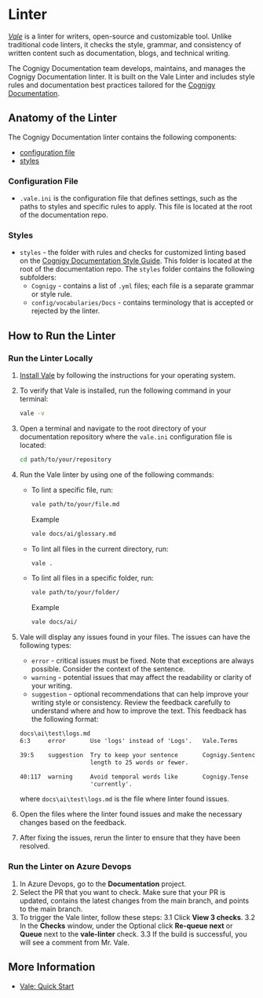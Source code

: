 # Linter

_[Vale](https://vale.sh/)_ is a linter for writers, open-source and customizable tool. Unlike traditional code linters, it checks the style, grammar, and consistency of written content such as documentation, blogs, and technical writing.

The Cognigy Documentation team develops, maintains, and manages the Cognigy Documentation linter.
It is built on the Vale Linter
and includes style rules and documentation best practices tailored for the [Cognigy Documentation](https://docs.cognigy.com/).

## Anatomy of the Linter

The Cognigy Documentation linter contains the following components:

- [configuration file](#configuration-file)
- [styles](#styles)

### Configuration File

- `.vale.ini` is the configuration file that defines settings, such as the paths to styles and specific rules to apply. This file is located at the root of the documentation repo.

### Styles

- `styles` - the folder with rules and checks for customized linting based on the [Cognigy Documentation Style Guide](https://login.microsoftonline.com/4a7853bd-0ffb-40ff-904c-b20996f4be78/oauth2/authorize?client%5Fid=00000003%2D0000%2D0ff1%2Dce00%2D000000000000&response%5Fmode=form%5Fpost&response%5Ftype=code%20id%5Ftoken&resource=00000003%2D0000%2D0ff1%2Dce00%2D000000000000&scope=openid&nonce=D5DEC8FD8384F197062A3C293F6875D6F23A84E9E37ACCCC%2D8DAA84DCBE23DC31D6147A2371797C31A503539F0ADF7AA9F34DA43EF75B7718&redirect%5Furi=https%3A%2F%2Fcognigy%2Dmy%2Esharepoint%2Ecom%2F%5Fforms%2Fdefault%2Easpx&state=OD0w&claims=%7B%22id%5Ftoken%22%3A%7B%22xms%5Fcc%22%3A%7B%22values%22%3A%5B%22CP1%22%5D%7D%7D%7D&wsucxt=1&cobrandid=11bd8083%2D87e0%2D41b5%2Dbb78%2D0bc43c8a8e8a&client%2Drequest%2Did=28ca58a1%2D80de%2D9000%2Df7be%2D6a9b1ecf34cc&sso_reload=true). This folder is located at the root of the documentation repo.
   The `styles` folder contains the following subfolders:
    - `Cognigy` - contains a list of `.yml` files; each file is a separate grammar or style rule.
    - `config/vocabularies/Docs` - contains terminology that is accepted or rejected by the linter.

## How to Run the Linter

### Run the Linter Locally

1. [Install Vale](https://vale.sh/docs/vale-cli/installation/) by following the instructions for your operating system. 
2. To verify that Vale is installed, run the following command in your terminal:
   ```bash
   vale -v
   ``` 
3. Open a terminal and navigate to the root directory of your documentation repository where the `vale.ini` configuration file is located:

   ```bash
   cd path/to/your/repository
   ```
4. Run the Vale linter by using one of the following commands:

     - To lint a specific file, run:
     
       ```bash
       vale path/to/your/file.md
       ```
       Example
   
       ```bash
       vale docs/ai/glossary.md
       ```
    
     - To lint all files in the current directory, run:
    
       ```bash
       vale .
       ```
     
     - To lint all files in a specific folder, run:
   
       ```bash
       vale path/to/your/folder/
       ```

       Example
   
       ```bash
       vale docs/ai/
       ```

5. Vale will display any issues found in your files. The issues can have the following types:
    - `error` - critical issues must be fixed. Note that exceptions are always possible. Consider the context of the sentence.
    - `warning` - potential issues that may affect the readability or clarity of your writing.
    - `suggestion` - optional recommendations that can help improve your writing style or consistency.
    Review the feedback carefully to understand where and how to improve the text.
    This feedback has the following format:

    ```txt
    docs\ai\test\logs.md 
    6:3     error       Use 'logs' instead of 'Logs'.   Vale.Terms
    
    39:5    suggestion  Try to keep your sentence       Cognigy.SentenceLenghth
                        length to 25 words or fewer.
    
    40:117  warning     Avoid temporal words like       Cognigy.Tense
                        'currently'.
    ```
    where `docs\ai\test\logs.md` is the file where linter found issues.
6. Open the files where the linter found issues and make the necessary changes based on the feedback.
7. After fixing the issues, rerun the linter to ensure that they have been resolved.

### Run the Linter on Azure Devops

1. In Azure Devops, go to the **Documentation** project.
2. Select the PR that you want to check. Make sure that your PR is updated, contains the latest changes from the main branch, and points to the main branch.
3. To trigger the Vale linter, follow these steps:
    3.1 Click **View 3 checks**. 
    3.2 In the **Checks** window, under the Optional click **Re-queue next** or **Queue** next to the **vale-linter** check. 
    3.3 If the build is successful, you will see a comment from Mr. Vale.

## More Information

- [Vale: Quick Start](https://vale.sh/docs/vale-cli/structure/#quick-start)